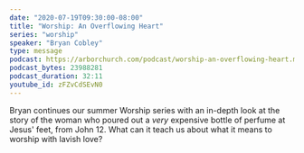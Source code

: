 ```yaml
---
date: "2020-07-19T09:30:00-08:00"
title: "Worship: An Overflowing Heart"
series: "worship"
speaker: "Bryan Cobley"
type: message
podcast: https://arborchurch.com/podcast/worship-an-overflowing-heart.m4a
podcast_bytes: 23988281
podcast_duration: 32:11
youtube_id: zFZvCdSEvN0
---
```


Bryan continues our summer Worship series with an in-depth look at the story of the woman who poured out a *very* expensive bottle of perfume at Jesus' feet, from John 12. What can it teach us about what it means to worship with lavish love?
